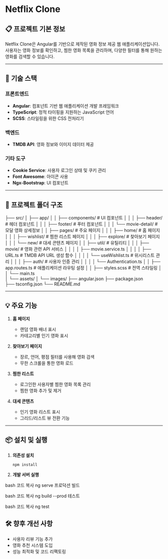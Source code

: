 # Netflix Clone

## 📋 프로젝트 기본 정보
Netflix Clone은 Angular를 기반으로 제작된 영화 정보 제공 웹 애플리케이션입니다. 사용자는 영화 정보를 확인하고, 찜한 영화 목록을 관리하며, 다양한 필터를 통해 원하는 영화를 검색할 수 있습니다.

---

## 🚀 기술 스택

### **프론트엔드**
- **Angular**: 컴포넌트 기반 웹 애플리케이션 개발 프레임워크
- **TypeScript**: 정적 타이핑을 지원하는 JavaScript 언어
- **SCSS**: 스타일링을 위한 CSS 전처리기

### **백엔드**
- **TMDB API**: 영화 정보와 이미지 데이터 제공

### **기타 도구**
- **Cookie Service**: 사용자 로그인 상태 및 쿠키 관리
- **Font Awesome**: 아이콘 사용
- **Ngx-Bootstrap**: UI 컴포넌트

---

## 📁 프로젝트 폴더 구조
├── src/ 
│ ├── app/ 
│ │ ├── components/ # UI 컴포넌트 
│ │ │ ├── header/ # 헤더 컴포넌트 
│ │ │ ├── footer/ # 푸터 컴포넌트 
│ │ │ └── movie-detail/ # 모달 영화 상세정보 
│ │ ├── pages/ # 주요 페이지 
│ │ │ ├── home/ # 홈 페이지 
│ │ │ ├── wishlist/ # 찜한 리스트 페이지 
│ │ │ ├── explore/ # 찾아보기 페이지 
│ │ │ └── new/ # 대세 콘텐츠 페이지 
│ │ ├── util/ # 유틸리티 
│ │ │ ├── movie/ # 영화 관련 API 서비스 
│ │ │ │ ├── movie.service.ts 
│ │ │ │ ├── URL.ts # TMDB API URL 생성 함수 
│ │ │ │ └── useWishlist.ts # 위시리스트 관리 
│ │ │ ├── auth/ # 사용자 인증 관리 
│ │ │ │ └── Authentication.ts 
│ │ ├── app.routes.ts # 애플리케이션 라우팅 설정 
│ │ ├── styles.scss # 전역 스타일링 
│ │ └── main.ts  
│ └── assets/ 
│ └── images/ 
├── angular.json 
├── package.json  
├── tsconfig.json 
└── README.md 

---

## 💡 주요 기능

1. **홈 페이지**
   - 랜덤 영화 배너 표시
   - 카테고리별 인기 영화 표시

2. **찾아보기 페이지**
   - 장르, 언어, 평점 필터를 사용해 영화 검색
   - 무한 스크롤을 통한 영화 로드

3. **찜한 리스트**
   - 로그인한 사용자별 찜한 영화 목록 관리
   - 찜한 영화 추가 및 제거

4. **대세 콘텐츠**
   - 인기 영화 리스트 표시
   - 그리드/리스트 뷰 전환 기능

---

## 📦 설치 및 실행

1. **의존성 설치**
   ```
   npm install
   ```

2. **개발 서버 실행**

bash
코드 복사
ng serve
프로덕션 빌드

bash
코드 복사
ng build --prod
테스트

bash
코드 복사
ng test

## 🛠️ 향후 개선 사항
  - 사용자 리뷰 기능 추가
  - 영화 추천 시스템 도입
  - 성능 최적화 및 코드 리팩토링

